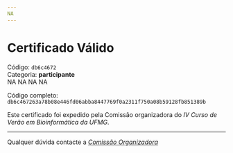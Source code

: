 ```yaml
---
NA
---
```


# Certificado Válido

Código: `db6c4672`<br>
Categoria: **participante**<br>
NA
NA
NA
NA


Código completo: `db6c467263a78b08e446fd06abba8447769f0a2311f750a08b59128fb851389b`


Este certificado foi expedido pela Comissão organizadora do *IV Curso de Verão em Bioinformática da UFMG*.

----

Qualquer dúvida contacte a [_Comissão Organizadora_](<mailto:cursobioinfoufmg@gmail.com$subject=[Certificados]>)

